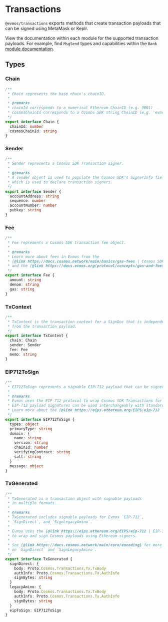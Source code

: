 # Transactions

`@evmos/transactions` exports methods that create transaction payloads that can be signed using MetaMask or Keplr.

View the documentation within each module for the supported transaction payloads. For example, find `MsgSend` types and capabilities within the `Bank` [module documentation](https://github.com/evmos/evmosjs/tree/main/docs/transactions/bank).

## Types

### Chain

```ts
/**
 * Chain represents the base chain's chainID.
 *
 * @remarks
 * chainId corresponds to a numerical Ethereum ChainID (e.g. 9001)
 * cosmosChainId corresponds to a Cosmos SDK string ChainID (e.g. 'evmos_9001-2'
 */
export interface Chain {
  chainId: number
  cosmosChainId: string
}
```

### Sender

```ts
/**
 * Sender represents a Cosmos SDK Transaction signer.
 *
 * @remarks
 * A sender object is used to populate the Cosmos SDK's SignerInfo field,
 * which is used to declare transaction signers.
 */
export interface Sender {
  accountAddress: string
  sequence: number
  accountNumber: number
  pubkey: string
}
```

### Fee

```ts
/**
 * Fee represents a Cosmos SDK transaction fee object.
 *
 * @remarks
 * Learn more about fees in Evmos from the
 * {@link https://docs.cosmos.network/main/basics/gas-fees | Cosmos SDK Fee Docs}
 * and the {@link https://docs.evmos.org/protocol/concepts/gas-and-fees | Evmos Gas and Fee Docs}
 */
export interface Fee {
  amount: string
  denom: string
  gas: string
}
```

### TxContext

```ts
/**
 * TxContext is the transaction context for a SignDoc that is independent
 * from the transaction payload.
 */
export interface TxContext {
  chain: Chain
  sender: Sender
  fee: Fee
  memo: string
}
```

### EIP712ToSign

```ts
/**
 * EI712ToSign represents a signable EIP-712 payload that can be signed using MetaMask or Keplr.
 *
 * @remarks
 * Evmos uses the EIP-712 protocol to wrap Cosmos SDK Transactions for Ethereum signing clients.
 * EIP-712 payload signatures can be used interchangeably with standard Cosmos SDK signatures.
 * Learn more about the {@link https://eips.ethereum.org/EIPS/eip-712 | EIP-712 Standard}
 */
export interface EIP712ToSign {
  types: object
  primaryType: string
  domain: {
    name: string
    version: string
    chainId: number
    verifyingContract: string
    salt: string
  }
  message: object
}
```

### TxGenerated

```ts
/**
 * TxGenerated is a transaction object with signable payloads
 * in multiple formats.
 *
 * @remarks
 * TxGenerated includes signable payloads for Evmos `EIP-712`,
 * `SignDirect`, and `SignLegacyAmino`.
 *
 * Evmos uses the {@link https://eips.ethereum.org/EIPS/eip-712 | EIP-712 Specification}
 * to wrap and sign Cosmos payloads using Ethereum signers.
 *
 * See {@link https://docs.cosmos.network/main/core/encoding} for more
 * on `SignDirect` and `SignLegacyAmino`.
 */
export interface TxGenerated {
  signDirect: {
    body: Proto.Cosmos.Transactions.Tx.TxBody
    authInfo: Proto.Cosmos.Transactions.Tx.AuthInfo
    signBytes: string
  }
  legacyAmino: {
    body: Proto.Cosmos.Transactions.Tx.TxBody
    authInfo: Proto.Cosmos.Transactions.Tx.AuthInfo
    signBytes: string
  }
  eipToSign: EIP712ToSign
}
```
